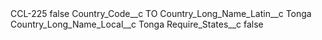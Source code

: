 <?xml version="1.0" encoding="UTF-8"?>
<CustomMetadata xmlns="http://soap.sforce.com/2006/04/metadata" xmlns:xsi="http://www.w3.org/2001/XMLSchema-instance" xmlns:xsd="http://www.w3.org/2001/XMLSchema">
    <label>CCL-225</label>
    <protected>false</protected>
    <values>
        <field>Country_Code__c</field>
        <value xsi:type="xsd:string">TO</value>
    </values>
    <values>
        <field>Country_Long_Name_Latin__c</field>
        <value xsi:type="xsd:string">Tonga</value>
    </values>
    <values>
        <field>Country_Long_Name_Local__c</field>
        <value xsi:type="xsd:string">Tonga</value>
    </values>
    <values>
        <field>Require_States__c</field>
        <value xsi:type="xsd:boolean">false</value>
    </values>
</CustomMetadata>

